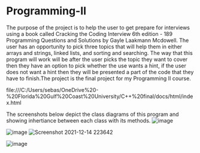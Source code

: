 # Programming-II
The purpose of the project is to help the user to get prepare for interviews using a book called Cracking the Coding Interview  6th edition - 189 Programming Questions and Solutions by Gayle Laakmann Mcdowell. The user has an opportunity to pick three topics that will help them in either arrays and strings, linked lists, and sorting and searching. The way that this program will work will be after the user picks the topic they want to cover then they have an option to pick whether the use wants a hint, if the user does not want a hint then they will be presented a part of the code that they have to finish.The project is the final project for my Programming II course. 

file:///C:/Users/sebas/OneDrive%20-%20Florida%20Gulf%20Coast%20University/C++%20final/docs/html/index.html

The screenshots below depict the class diagrams of this program and showing inhertiance between each class with its methods.
![image](https://user-images.githubusercontent.com/72936062/146118040-6d966ab0-d70b-40bd-bb0e-6e794448e487.png)

![image](https://user-images.githubusercontent.com/72936062/146118085-a41a43d1-821f-4deb-8e69-afbc526f6b06.png)
![Screenshot 2021-12-14 223642](https://user-images.githubusercontent.com/72936062/146118677-42ad8c09-71ef-419d-93eb-78d6f70875a6.png)

![image](https://user-images.githubusercontent.com/72936062/146118658-dbd5eea1-6487-4b32-bb89-78b327780fec.png)

